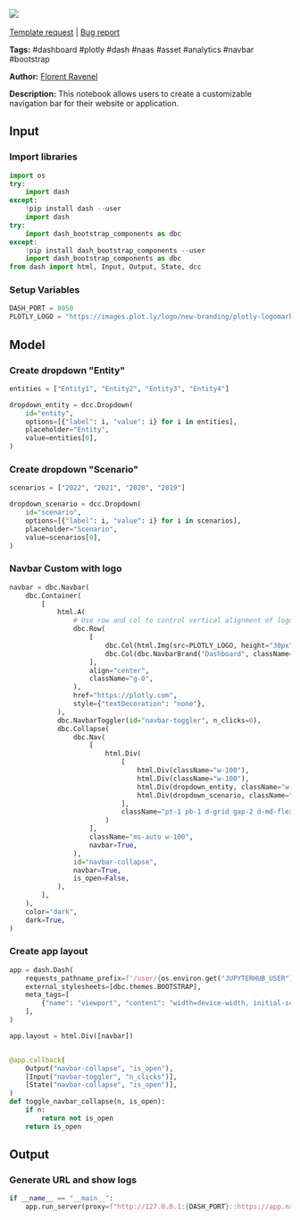 <a href="https://app.naas.ai/user-redirect/naas/downloader?url=https://raw.githubusercontent.com/jupyter-naas/awesome-notebooks/master/Dash/Dash_Create_Navbar_Dashboard.ipynb" target="_parent"><img src="https://naasai-public.s3.eu-west-3.amazonaws.com/open_in_naas.svg"/></a><br><br><a href="https://github.com/jupyter-naas/awesome-notebooks/issues/new?assignees=&labels=&template=template-request.md&title=Tool+-+Action+of+the+notebook+">Template request</a> | <a href="https://github.com/jupyter-naas/awesome-notebooks/issues/new?assignees=&labels=bug&template=bug_report.md&title=Dash+-+Create+Navbar+board:+Error+short+description">Bug report</a>

**Tags:** #dashboard #plotly #dash #naas #asset #analytics #navbar #bootstrap

**Author:** [Florent Ravenel](https://www.linkedin.com/in/florent-ravenel/)

**Description:** This notebook allows users to create a customizable navigation bar for their website or application.

## Input

### Import libraries


```python
import os
try:
    import dash
except:
    !pip install dash --user
    import dash
try:
    import dash_bootstrap_components as dbc
except:
    !pip install dash_bootstrap_components --user
    import dash_bootstrap_components as dbc
from dash import html, Input, Output, State, dcc
```

### Setup Variables


```python
DASH_PORT = 8050
PLOTLY_LOGO = "https://images.plot.ly/logo/new-branding/plotly-logomark.png"
```

## Model

### Create dropdown "Entity"


```python
entities = ["Entity1", "Entity2", "Entity3", "Entity4"]

dropdown_entity = dcc.Dropdown(
    id="entity",
    options=[{"label": i, "value": i} for i in entities],
    placeholder="Entity",
    value=entities[0],
)
```

### Create dropdown "Scenario"


```python
scenarios = ["2022", "2021", "2020", "2019"]

dropdown_scenario = dcc.Dropdown(
    id="scenario",
    options=[{"label": i, "value": i} for i in scenarios],
    placeholder="Scenario",
    value=scenarios[0],
)
```

### Navbar Custom with logo


```python
navbar = dbc.Navbar(
    dbc.Container(
        [
            html.A(
                # Use row and col to control vertical alignment of logo / brand
                dbc.Row(
                    [
                        dbc.Col(html.Img(src=PLOTLY_LOGO, height="30px")),
                        dbc.Col(dbc.NavbarBrand("Dashboard", className="ms-2")),
                    ],
                    align="center",
                    className="g-0",
                ),
                href="https://plotly.com",
                style={"textDecoration": "none"},
            ),
            dbc.NavbarToggler(id="navbar-toggler", n_clicks=0),
            dbc.Collapse(
                dbc.Nav(
                    [
                        html.Div(
                            [
                                html.Div(className="w-100"),
                                html.Div(className="w-100"),
                                html.Div(dropdown_entity, className="w-100"),
                                html.Div(dropdown_scenario, className="w-100"),
                            ],
                            className="pt-1 pb-1 d-grid gap-2 d-md-flex w-100",
                        )
                    ],
                    className="ms-auto w-100",
                    navbar=True,
                ),
                id="navbar-collapse",
                navbar=True,
                is_open=False,
            ),
        ],
    ),
    color="dark",
    dark=True,
)
```

### Create app layout


```python
app = dash.Dash(
    requests_pathname_prefix=f'/user/{os.environ.get("JUPYTERHUB_USER")}/proxy/{DASH_PORT}/',
    external_stylesheets=[dbc.themes.BOOTSTRAP],
    meta_tags=[
        {"name": "viewport", "content": "width=device-width, initial-scale=1.0"}
    ],
)

app.layout = html.Div([navbar])


@app.callback(
    Output("navbar-collapse", "is_open"),
    [Input("navbar-toggler", "n_clicks")],
    [State("navbar-collapse", "is_open")],
)
def toggle_navbar_collapse(n, is_open):
    if n:
        return not is_open
    return is_open
```

## Output

### Generate URL and show logs


```python
if __name__ == "__main__":
    app.run_server(proxy=f"http://127.0.0.1:{DASH_PORT}::https://app.naas.ai")
```
